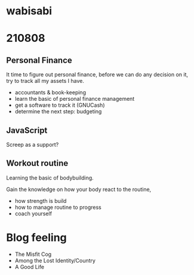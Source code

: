 # wabisabi

# 210808

## Personal Finance
It time to figure out personal finance, before we can do any decision on it, try to track all my assets I have.

- accountants & book-keeping
- learn the basic of personal finance management
- get a software to track it (GNUCash)
- determine the next step: budgeting


## JavaScript
Screep as a support?


## Workout routine
Learning the basic of bodybuilding.

Gain the knowledge on how your body react to the routine, 
- how strength is build
- how to manage routine to progress
- coach yourself


# Blog feeling 
- The Misfit Cog
- Among the Lost Identity/Country
- A Good Life   

